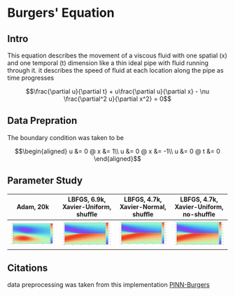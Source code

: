 # Burgers' Equation 
## Intro
This equation describes the movement of a viscous fluid with one spatial (x) and one temporal (t) dimension like a thin ideal pipe with fluid running through it. it describes the speed of fluid at each location along the pipe as time progresses
```math
\frac{\partial u}{\partial t} + u\frac{\partial u}{\partial x} - \nu \frac{\partial^2 u}{\partial x^2} = 0
```
## Data Prepration
The boundary condition was taken to be 
```math
\begin{aligned}
u &= 0  @ x &= 1\\
u &= 0  @ x &= -1\\
u &= 0  @ t &= 0
\end{aligned}
```
## Parameter Study
<!-- 1. The first test was done using the proposed Number of N_u and N_f but with full batch Adam optimizer and Xavier Normal initialization weights with a lr = 0.001 for 20k epochs

![adam](/Burgers_Equation/figures/adam_xavier_uniform_001_bias.png)
2. The second test was done using full batch L-BFGS and Normal Xavier Uniform initialization after 6899 epochs and the input data was shuffled.
![lbfgs](/Burgers_Equation/figures/lbfgs_xavier_uniform_shuffle.png)

3. The third test has the same conditions to the second test but without shuffling the input data after 4763 epochs
![logisticReg](/Burgers_Equation/figures/lbfgs_xavier_uniform_no_shuffle.png)

4. 4679 Epochs, Shuffle, Xavier Normal -->

|        Adam, 20k   | LBFGS, 6.9k, Xavier-Uniform, shuffle | LBFGS, 4.7k, Xavier-Normal, shuffle  |  LBFGS, 4.7k, Xavier-Uniform, no-shuffle  |
|:----------:|:-------------:|:-------------:|:-------------:|
|![](/Burgers_Equation/figures/adam_20k.png)|![](/Burgers_Equation/figures/lbfgs_xavier_uniform_shuffle.png)|![](/Burgers_Equation/figures/lbfgs_xavier_normal_shuffle.png)|![](/Burgers_Equation/figures/lbfgs_xavier_uniform_no_shuffle.png)


## Citations
data preprocessing was taken from this implementation [PINN-Burgers](https://github.com/EdgarAMO/PINN-Burgers)
